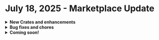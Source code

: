 # July 18, 2025 - Marketplace Update

<details>

<summary><strong>New Crates and enhancements</strong></summary>

* Updated template logic to sync Microsoft product display names in the cron updated Microsoft SKU List&#x20;
* Added GUID resolution subworkflow with friendly name output in notes&#x20;

</details>

<details>

<summary><strong>Bug fixes and chores</strong></summary>

* [Add or Remove Group Membership](../../../documentation/crates/existing-crate-documentation/add-or-remove-group-membership-crate.md)
  * Added `|d([], true)` filter for both transitions in the 365\_or\_onprem action&#x20;
* Compromised User Response
  * Added retry logic for get\_app\_activity\_report&#x20;
  * Implemented support for uploading ticket attachments to Kaseya BMS and other PSAs&#x20;
* [Document M365 Environment](../../../documentation/crates/existing-crate-documentation/document-m365-environment-setup.md)
  * Truncated long IT Glue trait lists and attached full list as HTML&#x20;
  * Automatically create missing fields on flexible asset types&#x20;
* Export MS365 Licences to CSV
  * Added support for Kaseya BMS and Freshdesk using new subworkflows&#x20;
* Multiple
  * Changed `interpreter_override` default logic using `|d` in the Agent Smith run Powershell workflows.&#x20;
* Prompt to Combine Similar Tickets
  * Added handling for Pod timeouts to prevent hard failure
* Set AD User Attribute
  * Fixed script value on line 13 from `$set_result` to `$pre_result`&#x20;

</details>

<details>

<summary><strong>Coming soon!</strong></summary>

* Refactor of Sync Last Logged-In Info to PSA Asset Crate
* Document BitLocker Recovery Keys - Bitlocker Management Crate Series
* BitLocker Activation - Bitlocker Management Crate Series
* Refactor of Add Onboarding/Offboarding Link to PSA Ticket Crate

</details>
